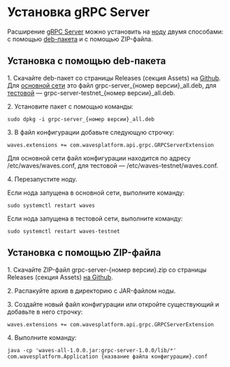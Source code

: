 # Установка gRPC Server

Расширение [gRPC Server](/ru/waves-node/extensions/grpc-server) можно установить на [ноду](/ru/blockchain/node) двумя способами: с помощью [deb-пакета](https://ru.wikipedia.org/wiki/Deb_%28формат_файлов%29) и с помощью ZIP-файла.

## Установка с помощью deb-пакета

1.&nbsp;Скачайте deb-пакет со страницы Releases (секция Assets) на [Github](https://github.com/wavesplatform/Waves/releases). Для [основной сети](/ru/blockchain/blockchain-network/main-network) это файл grpc-server\_{номер версии}\_all.deb, для [тестовой](/ru/blockchain/blockchain-network/test-network) — grpc-server-testnet\_{номер версии}\_all.deb.

2.&nbsp;Установите пакет с помощью команды:

``` console
sudo dpkg -i grpc-server_{номер версии}_all.deb
```

3.&nbsp;В файл конфигурации добавьте следующую строчку:

``` console
waves.extensions += com.wavesplatform.api.grpc.GRPCServerExtension
```

Для основной сети файл конфигурации находится по адресу /etc/waves/waves.conf, для тестовой — /etc/waves-testnet/waves.conf.

4.&nbsp;Перезапустите ноду.

Если нода запущена в основной сети, выполните команду:

``` console
sudo systemctl restart waves
```

Если нода запущена в тестовой сети, выполните команду:

``` console
sudo systemctl restart waves-testnet
```

## Установка с помощью ZIP-файла

1.&nbsp;Скачайте ZIP-файл grpc-server-{номер версии}.zip со страницы Releases (секция Assets) [на Github](https://github.com/wavesplatform/Waves/releases).

2.&nbsp;Распакуйте архив в директорию с JAR-файлом ноды.

3.&nbsp;Создайте новый файл конфигурации или откройте существующий и добавьте в него строчку:

``` console
waves.extensions += com.wavesplatform.api.grpc.GRPCServerExtension
```

4.&nbsp;Выполните команду:

``` console
java -cp 'waves-all-1.0.0.jar:grpc-server-1.0.0/lib/*' com.wavesplatform.Application {название файла конфигурации}.conf
```
